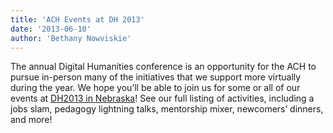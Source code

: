 ```yaml
---
title: 'ACH Events at DH 2013'
date: '2013-06-10'
author: 'Bethany Nowviskie'
---
```

The annual Digital Humanities conference is an opportunity for the ACH to pursue in-person many of the initiatives that we support more virtually during the year. We hope you’ll be able to join us for some or all of our events at [DH2013 in Nebraska](http://dh2013.unl.edu/)! See our full listing of activities, including a jobs slam, pedagogy lightning talks, mentorship mixer, newcomers’ dinners, and more!